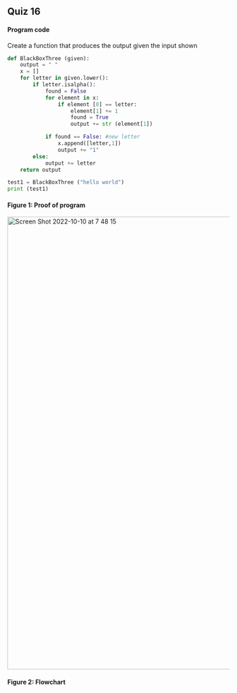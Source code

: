 ## Quiz 16
#### Program code
Create a function that produces the output given the input shown
```.py
def BlackBoxThree (given):
    output = " "
    x = []
    for letter in given.lower():
        if letter.isalpha():
            found = False
            for element in x:
                if element [0] == letter:
                    element[1] += 1
                    found = True
                    output += str (element[1])

            if found == False: #new letter
                x.append([letter,1])
                output += "1"
        else:
            output += letter
    return output

test1 = BlackBoxThree ("hello world")
print (test1)
```

#### Figure 1: Proof of program
<img width="1024" alt="Screen Shot 2022-10-10 at 7 48 15" src="https://user-images.githubusercontent.com/105724334/194783216-8049954a-66d6-47a3-bad2-fc196840ef89.png">

#### Figure 2: Flowchart 
